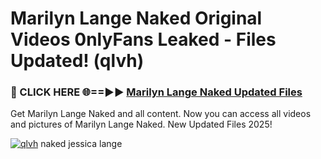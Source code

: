 # Marilyn Lange Naked Original Videos 0nlyFans Leaked - Files Updated! (qlvh)

<h3>🔴 CLICK HERE 🌐==►► <a href="https://tinyurl.com/up5wt9bj" rel="nofollow">Marilyn Lange Naked Updated Files</a></h3>

Get Marilyn Lange Naked and all content. Now you can access all videos and pictures of Marilyn Lange Naked. New Updated Files 2025!

[![qlvh](https://i.imgur.com/ABiUzMV.gif)](https://tinyurl.com/up5wt9bj)
naked jessica lange